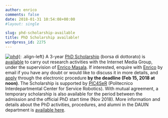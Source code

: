 ```yaml
---
author: enrico
comments: false
date: 2018-01-31 10:54:08+00:00
#layout: single

slug: phd-scholarship-available
title: PhD Scholarship available!
wordpress_id: 2275
---
```


[![phd]({{site.baseurl}}/res/2018/01/phd.png)]({{site.baseurl}}/res/2018/01/phd.png){: .align-left} A 3-year [PhD Scholarship](https://didattica.polito.it/zxd/cms_data/attachment/30/IngInformaticaSistemi_PIC4SeR_OptimizationServiceRobotics.pdf) (borsa di dottorato) is [available](https://www.polito.it/en/education/phd-programmes-and-postgraduate-school/admissions-to-phd-programmes/admissions/call-for-applications) to carry out research activities with the Internet Media Group, under the supervision of [Enrico Masala]({{site.baseurl}}/people/masala). If interested, enquire with [Enrico]({{site.baseurl}}/people/masala) by email if you have any doubt or would like to discuss it in more details, and [apply](https://www.polito.it/en/education/phd-programmes-and-postgraduate-school/admissions-to-phd-programmes/admissions/call-for-applications) through the electronic procedure **by the deadline (Feb 15, 2018 at noon)**. The Scholarship is supported by [PIC4SeR](https://pic4ser.polito.it) (Politecnico Interdepartmental Center for Service Robotics). With mutual agreement, a temporary scholarship is also available for the period between the admission and the official PhD start time (Nov 2018).
More information and details about the PhD activities, procedures, and alumni in the DAUIN department is [available here](https://www.polito.it/en/education/phd-programmes-and-postgraduate-school/phd-programmes/computer-and-control-engineering).
